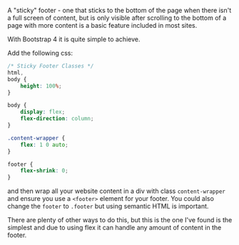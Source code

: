 A "sticky" footer - one that sticks to the bottom of the page when there isn't a full screen of content, but is only visible after scrolling to the bottom of a page with more content is a basic feature included in most sites.

With Bootstrap 4 it is quite simple to achieve. 

Add the following css:

```css
/* Sticky Footer Classes */
html,
body {
    height: 100%;
}

body {
    display: flex;
    flex-direction: column;
}

.content-wrapper {
    flex: 1 0 auto;
}

footer {
    flex-shrink: 0;
}
```

and then wrap all your website content in a div with class `content-wrapper` and ensure you use a `<footer>` element for your footer. You could also change the `footer` to `.footer` but using semantic HTML is important.

There are plenty of other ways to do this, but this is the one I've found is the simplest and due to using flex it can handle any amount of content in the footer.